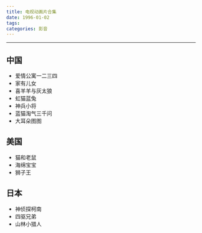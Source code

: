 ```yaml
---
title: 电视动画片合集
date: 1996-01-02
tags:
categories: 影音
---
```

------

<!-- more -->



## 中国

* 爱情公寓一二三四
* 家有儿女
* 喜羊羊与灰太狼
* 虹猫蓝兔
* 神兵小将
* 蓝猫淘气三千问
* 大耳朵图图

## 美国

* 猫和老鼠
* 海绵宝宝
* 狮子王

## 日本

* 神侦探柯南
* 四驱兄弟
* 山林小猎人
